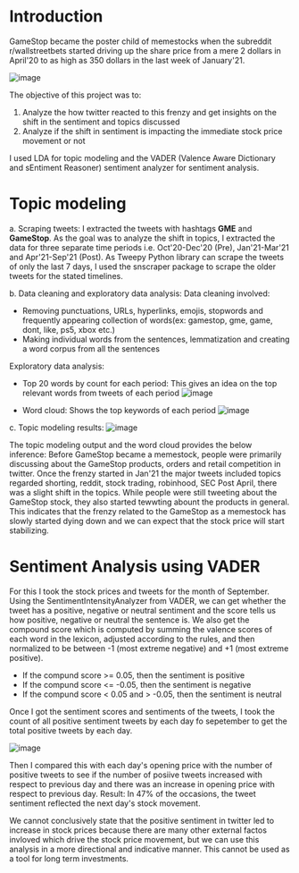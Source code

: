 # Introduction

GameStop became the poster child of memestocks when the subreddit r/wallstreetbets started driving up the share price from a mere 2 dollars in April'20 to as high as 350 dollars in the last week of January'21.

![image](https://user-images.githubusercontent.com/68967551/147302976-a3db5fde-49b9-4388-818d-8ef58be83247.png)


The objective of this project was to: 
1. Analyze the how twitter reacted to this frenzy and get insights on the shift in the sentiment and topics discussed
2. Analyze if the shift in sentiment is impacting the immediate stock price movement or not

I used LDA for topic modeling and the VADER (Valence Aware Dictionary and sEntiment Reasoner) sentiment analyzer for sentiment analysis.

# Topic modeling

a. Scraping tweets:
I extracted the tweets with hashtags **GME** and **GameStop**. As the goal was to analyze the shift in topics, I extracted the data for three separate time periods i.e. Oct'20-Dec'20 (Pre), Jan'21-Mar'21 and Apr'21-Sep'21 (Post). As Tweepy Python library can scrape the tweets of only the last 7 days, I used the snscraper package to scrape the older tweets for the stated timelines.

b. Data cleaning and exploratory data analysis:
Data cleaning involved:
- Removing punctuations, URLs, hyperlinks, emojis, stopwords and frequently appearing collection of words(ex: gamestop, gme, game, dont, like, ps5, xbox etc.)
- Making individual words from the sentences, lemmatization and creating a word corpus from all the sentences

Exploratory data analysis:
- Top 20 words by count for each period: This gives an idea on the top relevant words from tweets of each period
![image](https://user-images.githubusercontent.com/68967551/147367363-20275311-a75f-4bae-b953-40418261698d.png)

- Word cloud: Shows the top keywords of each period
![image](https://user-images.githubusercontent.com/68967551/147367537-d0c2f174-df1a-492c-8d47-cf80c29538b8.png)

c. Topic modeling results:
![image](https://user-images.githubusercontent.com/68967551/147378872-ce0a1dbd-9096-4c77-8134-06c3d16b8ac8.png)


The topic modeling output and the word cloud provides the below inference:
Before GameStop became a memestock, people were primarily discussing about the GameStop products, orders and retail competition in twitter.
Once the frenzy started in Jan'21 the major tweets included topics regarded shorting, reddit, stock trading, robinhood, SEC
Post April, there was a slight shift in the topics. While people were still tweeting about the GameStop stock, they also started tewwting abount the products in general. This indicates that the frenzy related to the GameStop as a memestock has slowly started dying down and we can expect that the stock price will start stabilizing.

# Sentiment Analysis using VADER

For this I took the stock prices and tweets for the month of September.  
Using the SentimentIntensityAnalyzer from VADER, we can get whether the tweet has a positive, negative or neutral sentiment and the score tells us how positive, negative or neutral the sentence is. We also get the compound score which is computed by summing the valence scores of each word in the lexicon, adjusted according to the rules, and then normalized to be between -1 (most extreme negative) and +1 (most extreme positive).
- If the compund score >= 0.05, then the sentiment is positive
- If the compund score <= -0.05, then the sentiment is negative
- If the compund score < 0.05 and > -0.05, then the sentiment is neutral

Once I got the sentiment scores and sentiments of the tweets, I took the count of all positive sentiment tweets by each day fo sepetember to get the total positive tweets by each day.

![image](https://user-images.githubusercontent.com/68967551/147390796-8765b659-b624-4cbd-8e3c-4f227ff7d7c5.png)

Then I compared this with each day's opening price with the number of positive tweets to see if the number of posiive tweets increased with respect to previous day and there was an increase in opening price with respect to previous day. 
Result: In 47% of the occasions, the tweet sentiment reflected the next day's stock movement.

We cannot conclusively state that the positive sentiment in twitter led to increase in stock prices because there are many other external factos invloved which drive the stock price movement, but we can use this analysis in a more directional and indicative manner. This cannot be used as a tool for long  term investments.  










